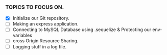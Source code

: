 <!-- REFERENCE CODE FOR DEVELOPING OUR BACKEND USING JAVASCRIPT -->
### TOPICS TO FOCUS ON.

- [x] Initialize our Git repository.
- [ ] Making an express application.
- [ ] Connecting to MySQL Database using .sequelize & Protecting our env-variables
- [ ] cross Origin Resource Sharing.
- [ ] Logging stuff in a log file.
